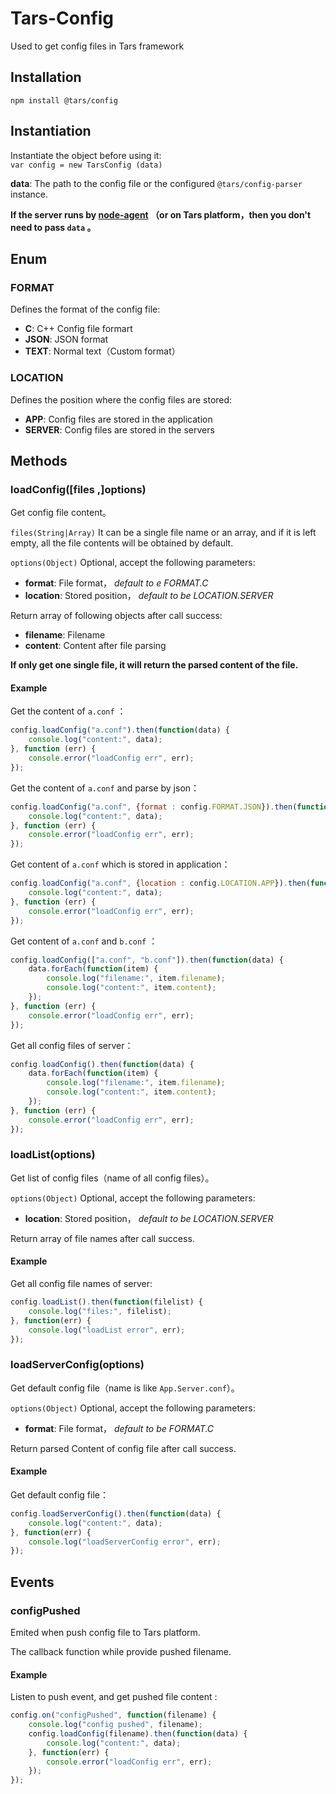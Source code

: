 # Tars-Config
Used to get config files in Tars framework
## Installation
`npm install @tars/config`

## Instantiation

Instantiate the object before using it:   
`var config = new TarsConfig (data) `

__data__: The path to the config file or the configured `@tars/config-parser` instance.

__If the server runs by [node-agent](https://www.npmjs.com/package/@tars/node-agent "node-agent") （or on Tars platform，then you don't need to pass `data` 。__

## Enum

### FORMAT

Defines the format of the config file:

* __C__: C++ Config file formart
* __JSON__: JSON format
* __TEXT__: Normal text（Custom format）

### LOCATION

Defines the position where the config files are stored:

* __APP__: Config files are stored in the application
* __SERVER__: Config files are stored in the servers

## Methods

### loadConfig([files ,]options)

Get config file content。

`files(String|Array)` It can be a single file name or an array, and if it is left empty, all the file contents will be obtained by default.

`options(Object)` Optional, accept the following parameters:

* __format__: File format， *default to e FORMAT.C*   
* __location__: Stored position， *default to be LOCATION.SERVER*

Return array of following objects after call success:

* __filename__: Filename
* __content__: Content after file parsing

__If only get one single file, it will return the parsed content of the file.__

#### Example

Get the content of `a.conf` ：
```javascript
config.loadConfig("a.conf").then(function(data) {
    console.log("content:", data);
}, function (err) {
    console.error("loadConfig err", err);
});
```

Get the content of `a.conf` and parse by json：
``` javascript
config.loadConfig("a.conf", {format : config.FORMAT.JSON}).then(function(data) {
    console.log("content:", data);
}, function (err) {
    console.error("loadConfig err", err);
});
```

Get content of `a.conf` which is stored in application：
``` javascript
config.loadConfig("a.conf", {location : config.LOCATION.APP}).then(function(data) {
    console.log("content:", data);
}, function (err) {
    console.error("loadConfig err", err);
});
```

Get content of `a.conf` and `b.conf` ：
``` javascript
config.loadConfig(["a.conf", "b.conf"]).then(function(data) {
    data.forEach(function(item) {
        console.log("filename:", item.filename);
        console.log("content:", item.content);
    });
}, function (err) {
    console.error("loadConfig err", err);
});
```

Get all config files of server：
``` javascript
config.loadConfig().then(function(data) {
    data.forEach(function(item) {
        console.log("filename:", item.filename);
        console.log("content:", item.content);
    });
}, function (err) {
    console.error("loadConfig err", err);
});
```

### loadList(options)

Get list of config files（name of all config files）。

`options(Object)` Optional, accept the following parameters:

* __location__: Stored position， *default to be LOCATION.SERVER*

Return array of file names after call success.

#### Example

Get all config file names of server:
```javascript
config.loadList().then(function(filelist) {
    console.log("files:", filelist);
}, function(err) {
    console.log("loadList error", err);
});
```

### loadServerConfig(options)

Get default config file（name is like `App.Server.conf`）。

`options(Object)` Optional, accept the following parameters:

* __format__: File format， *default to be FORMAT.C*   

Return parsed Content of config file after call success.
#### Example

Get default config file：
```javascript
config.loadServerConfig().then(function(data) {
    console.log("content:", data);
}, function(err) {
    console.log("loadServerConfig error", err);
});
```

## Events

### configPushed

Emited when push config file to Tars platform.

The callback function while provide pushed filename.

#### Example

Listen to push event, and get pushed file content :
```javascript
config.on("configPushed", function(filename) {
    console.log("config pushed", filename);
    config.loadConfig(filename).then(function(data) {
        console.log("content:", data);
    }, function(err) {
        console.error("loadConfig err", err);
    });
});
```
